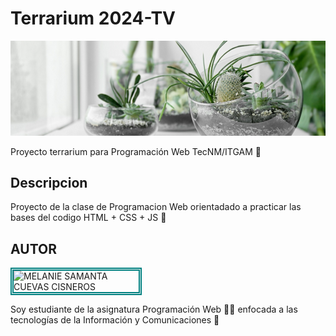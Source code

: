 # Terrarium 2024-TV
![Terrarium Image](./images/terrarium_banner.jpg)

Proyecto terrarium para Programación Web TecNM/ITGAM 🎯

## Descripcion 
Proyecto de la clase de Programacion Web orientadado a practicar las bases del codigo HTML + CSS + JS 🧠

## AUTOR 
<img
    style="border: teal 5px double; display: block; margin left: auto; margin-right: auto;"
    src="https://avatars.githubusercontent.com/u/180616066?v=4"
    alt="MELANIE SAMANTA CUEVAS CISNEROS"
    width="200"/>

Soy estudiante de la asignatura Programación Web 👩‍💻 enfocada a las tecnologías de la Información y Comunicaciones 🦋